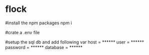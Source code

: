# flock

#install the npm packages 
npm i 

#crate a .env file 

#setup the sql db and add following var
host = ******
user = ******
password = ******
database = ******
